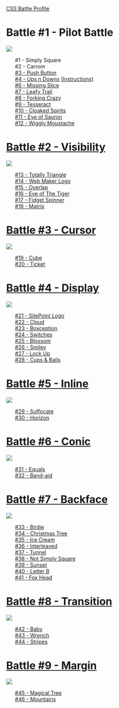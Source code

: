 <body>
 
<a href="https://cssbattle.dev/me">CSS Battle Profile</a>

<h1>Battle #1 - Pilot Battle</h1>
  <img src="https://user-images.githubusercontent.com/84593675/165557296-03e3507c-089e-4edc-ae74-d660f3620457.png">
<ul style="list-style-type:none;">
  <li>#1 - Simply Square</li>
  <li>#2 - Carrom</li>
  <li><a href="https://github.com/quinnsab/cssBattle/blob/main/%233%20-%20Push%20Button">#3 - Push Button</a></li>
  <li><a href="https://github.com/quinnsab/cssBattle/blob/main/upsNDowns">#4 - Ups n Downs</a> <a href="https://dev.to/pheeria/css-battle-4-ups-n-downs-46i5">(Instructions)</a></li>
  <li><a href="https://github.com/quinnsab/cssBattle/blob/main/acidRain>"#5 - Acid Rain</a></li>
  <li>#6 - Missing Slice</li>
  <li>#7 - Leafy Trail</li>
  <li>#8 - Forking Crazy</li>
  <li>#9 - Tesseract</li>
  <li>#10 - Cloaked Spirits</li>
  <li>#11 - Eye of Sauron</li>
  <li>#12 - Wiggly Moustache</li>
</ul>

<h1>Battle #2 - Visibility</h1>
  <img src="https://user-images.githubusercontent.com/84593675/165557366-62307acd-4051-4424-84ad-bd1faa4abb5b.png">
<ul style="list-style-type:none;">
  <li>#13 - Totally Triangle</li>
  <li>#14 - Web Maker Logo</li>
  <li>#15 - Overlap</li>
  <li>#16 - Eye of The Tiger</li>
  <li>#17 - Fidget Spinner</li>
  <li>#18 - Matrix</li>
</ul>

<h1>Battle #3 - Cursor</h1>
  <img src="https://user-images.githubusercontent.com/84593675/165599285-ca578b30-ccb4-47d8-880c-de933dbf405a.png">

<ul style="list-style-type:none;">
  <li>#19 - Cube</li>
  <li>#20 - Ticket</li>
</ul>

<h1>Battle #4 - Display</h1>
  <img src="https://user-images.githubusercontent.com/84593675/165557531-773091ec-73bb-4b2f-a51e-8c289e419925.png">
<ul style="list-style-type:none;">
 <li>#21 - SitePoint Logo</li>
 <li>#22 - Cloud</li>
 <li>#23 - Boxception</li>
 <li>#24 - Switches</li>
 <li>#25 - Blossom</li>
 <li>#26 - Smiley</li>
 <li>#27 - Lock Up</li>
 <li>#28 - Cups & Balls</li>
</ul>

<h1>Battle #5 - Inline</h1>
  <img src="https://user-images.githubusercontent.com/84593675/165599364-735aeaf8-60ef-4ccd-93b9-f89967aee680.png">

<ul style="list-style-type:none;">
  <li>#29 - Suffocate</li>
  <li>#30 - Horizon</li>
</ul>

<h1>Battle #6 - Conic</h1>
  <img src="https://user-images.githubusercontent.com/84593675/165599435-be1f77a2-d7e2-4909-a6ac-01da49e4a3b0.png">
<ul style="list-style-type:none;">
  <li>#31 - Equals</li>
  <li>#32 - Band-aid</li>
</ul>

<h1>Battle #7 - Backface</h1>
  <img src="https://user-images.githubusercontent.com/84593675/165581699-99ea82a2-adb9-4b75-9250-d318385b2fe7.png">
<ul style="list-style-type:none;">
  <li>#33 - Birdie</li>
  <li>#34 - Christmas Tree</li>
  <li>#35 - Ice Cream</li>
  <li>#36 - Interleaved</li>
  <li>#37 - Tunnel</li>
  <li>#38 - Not Simply Square</li>
  <li>#39 - Sunset</li>
  <li>#40 - Letter B</li>
  <li>#41 - Fox Head</li>
</ul>

<h1>Battle #8 - Transition</h1>
  <img src="https://user-images.githubusercontent.com/84593675/165599493-b79f9dff-b558-4579-afb7-50dec765b96a.png">

<ul style="list-style-type:none;">
  <li>#42 - Baby</li>
  <li>#43 - Wrench</li>
  <li>#44 - Stripes</li>
</ul>


 <h1>Battle #9 - Margin</h1>
  <img src="https://user-images.githubusercontent.com/84593675/165599849-4eb3887b-25f4-4d79-b4f3-8b0fcbb0a17b.png">

<ul style="list-style-type:none;">
  <li>#45 - Magical Tree</li>
  <li>#46 - Mountains</li>
</ul>



</body>
